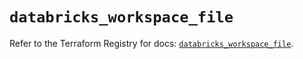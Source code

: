 # `databricks_workspace_file`

Refer to the Terraform Registry for docs: [`databricks_workspace_file`](https://registry.terraform.io/providers/databricks/databricks/1.73.0/docs/resources/workspace_file).
